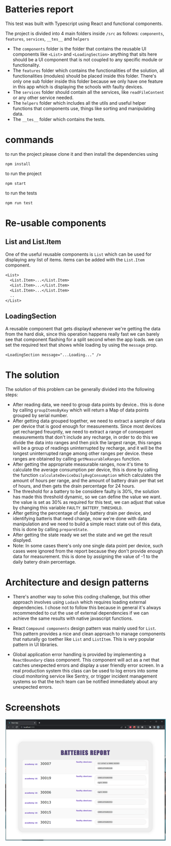 # Batteries report

This test was built with Typescript using React and functional components.

The project is divided into 4 main folders inside `/src` as follows: `components`, `features`, `services`, `__tes__` and `helpers`
- The `components` folder  is the folder that contains the reusable UI components like `<List>` and `<LoadingSection>` anything that sits here should be a UI component that is not coupled to any specific module or functionality.
- The `features` folder which contains the functionalities of the solution, all functionalities (modules) should be placed inside this folder. There's only one sub folder inside this folder because we only have one feature in this app which is displaying the schools with faulty devices.
- The `services` folder should contain all the services, like `readFileContent` or any other service needed.
- The `helpers` folder which includes all the utils and useful helper functions that components use, things like sorting and manipulating data.
- The `__tes__` folder which contains the tests.


# commands
to run the project please clone it and then install the dependencies using
```
npm install

```

to run the project
```
npm start

```

to run the tests
```
npm run test

```

# Re-usable components
## List and List.Item
One of the useful reusable components is `List` which can be used for displaying any list of items. items can be added with the `List.Item` component.
```
<List>
  <List.Item>...</List.Item>
  <List.Item>...</List.Item>
  <List.Item>...</List.Item>
  ..
</List>
```

## LoadingSection
A reusable component that gets displayd whenever we're getting the data from the hard disk, since this operation happens really fast we can barely see that component flashing for a split second when the app loads. we can set the required text that shows while loading by using the `message` prop.
```
<LoadingSection message="...Loading..." />
```
# The solution
The solution of this problem can be generally divided into the following steps:
  - After reading data, we need to group data points by device.. this is done by calling `groupItemsByKey` which will return a Map of data points grouped by serial number.
  - After getting data grouped together, we need to extract a sample of data per device that is good enough for measurements. Since most devices get recharged freuqntly, we need to extract a range of consequent measurements that don't include any recharge, in order to do this we divide the data into ranges and then pick the largest range, this ranges will be a group of readings uninterrupted by recharge, and it will be the longest uninterrupted range among other ranges per device. these ranges are obtained by calling `getMeasurableRanges` function.
  - After getting the appropriate measurable ranges, now it's time to calculate the average consumption per device, this is done by calling the function `calculateDeviceDailyAvgConsumption` which calculates the amount of hours per range, and the amount of battery drain per that set of hours, and then gets the drain percentage for 24 hours.
  - The threshold for a battery to be considere faulty is 30%, the solution has made this threshold dynamic, so we can define the value we want. the value is set as 30% as required for this test, we can adjust that value by changing this variable `FAULTY_BATTERY_THRESHOLD`.
  - After getting the percentage of daily battery drain per device, and identifying batteris that need change, now we're done with data manipulation and we need to build a simple react state out of this data, this is done by calling `prepareState`.
  - After getting the state ready we set the state and we get the result displyed.
  - Note: In some cases there's only one single data point per device, such cases were ignored from the report because they don't provide enough data for measurement. this is done by assigning the value of -1 to the daily batery drain percentage.
  
# Architecture and design patterns
- There's another way to solve this coding challenge, but this other approach involves using `Lodash` which requires loading external dependencies. I chose not to follow this because in general it's always recommended to cut the use of external dependencies if we can achieve the same results with native javascript functions.

- React `Compound components` design pattern was mainly used for `List`. This pattern provides a nice and clean approach to manage components that naturally go toether like `List` and `ListItem`. This is very popular pattern in UI libraries.

- Global application error handling is provided by implementing a `ReactBoundary` class component. This component will act as a net that catches unexpected errors and display a user friendly error screen. In a real production system this class can be used to log errors into some cloud monitoring service like Sentry, or trigger incident management systems so that the tech team can be notified immediately about any unexpected errors.


# Screenshots

![GitHub Logo](/resources/screenshot.png)